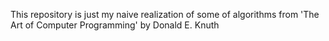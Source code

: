 This repository is just my naive realization of some of algorithms from 'The Art of Computer Programming' by Donald E. Knuth
